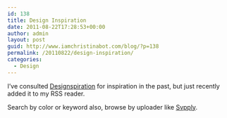 ```yaml
---
id: 138
title: Design Inspiration
date: 2011-08-22T17:28:53+00:00
author: admin
layout: post
guid: http://www.iamchristinabot.com/blog/?p=138
permalink: /20110822/design-inspiration/
categories:
  - Design
---
```

I&#8217;ve consulted [Designspiration](http://designspiration.net/) for inspiration in the past, but just recently added it to my RSS reader.

Search by color or keyword also, browse by uploader like [Svpply](http://svpply.com/).